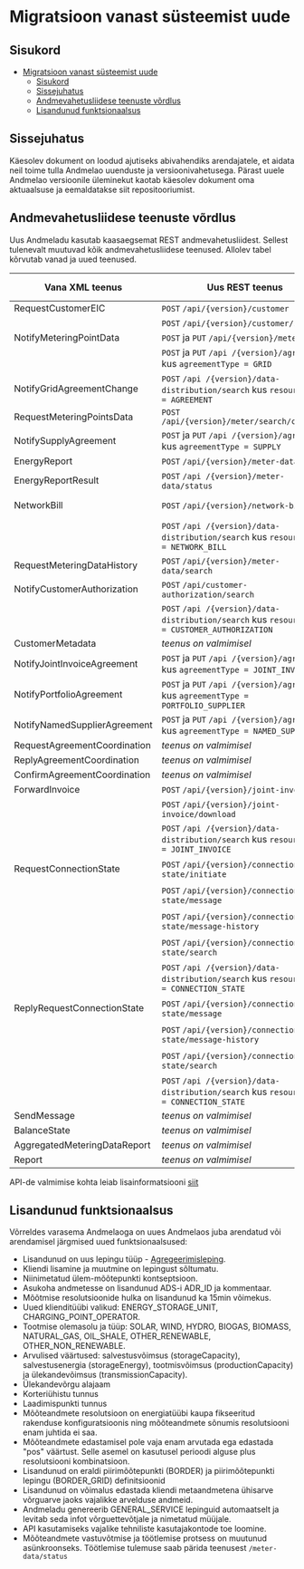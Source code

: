 # Migratsioon vanast süsteemist uude

## Sisukord

- [Migratsioon vanast süsteemist uude](#migratsioon-vanast-süsteemist-uude)
  - [Sisukord](#sisukord)
  - [Sissejuhatus](#sissejuhatus)
  - [Andmevahetusliidese teenuste võrdlus](#andmevahetusliidese-teenuste-võrdlus)
  - [Lisandunud funktsionaalsus](#lisandunud-funktsionaalsus)

## Sissejuhatus

Käesolev dokument on loodud ajutiseks abivahendiks arendajatele, et aidata neil toime tulla Andmelao uuenduste ja versioonivahetusega. Pärast uuele Andmelao versioonile üleminekut kaotab käesolev dokument oma aktuaalsuse ja eemaldatakse siit repositooriumist.

## Andmevahetusliidese teenuste võrdlus

Uus Andmeladu kasutab kaasaegsemat REST andmevahetusliidest. Sellest tulenevalt muutuvad kõik andmevahetusliidese teenused. Allolev tabel kõrvutab vanad ja uued teenused.

| Vana XML teenus              | Uus REST teenus                                                                               | Link teenuse kirjeldusele                                    |
|------------------------------|-----------------------------------------------------------------------------------------------|--------------------------------------------------------------|
| RequestCustomerEIC           | `POST` `/api/{version}/customer`                                                              | [Kliendi EIC](04-kliendi-eic.md)                             |
|                              | `POST` `/api/{version}/customer/search`                                                       | [Kliendi EIC](04-kliendi-eic.md)                             |
| NotifyMeteringPointData      | `POST` ja `PUT` `/api/{version}/meter`                                                        | [Mõõtepunktid](05-mootepunktid.md)                           |
|                              | `POST` ja `PUT` `/api /{version}/agreement` kus `agreementType = GRID`                        | [Mõõtepunktid](05-mootepunktid.md)                           |
| NotifyGridAgreementChange    | `POST` `/api /{version}/data-distribution/search` kus `resourceType = AGREEMENT`              | [Andmete levitamine](30-andmete-levitamine.md)               |
| RequestMeteringPointsData    | `POST` `/api/{version}/meter/search/customer`                                                 | [Kliendi EIC](04-kliendi-eic.md)                             |
| NotifySupplyAgreement        | `POST` ja `PUT` `/api /{version}/agreement` kus `agreementType = SUPPLY`                      | [Lepingud](06-lepingud.md)                                   |
| EnergyReport                 | `POST` `/api/{version}/meter-data`                                                            | [Mõõteandmed](12-mooteandmed.md)                             |
| EnergyReportResult           | `POST` `/api /{version}/meter-data/status`                                                    | [Mõõteandmed](12-mooteandmed.md)                             |
| NetworkBill                  | `POST` `/api/{version}/network-bill`                                                          | [Võrguteenuse arve](13-vorguteenuse-arve.md)                 |
|                              | `POST` `/api /{version}/data-distribution/search` kus `resourceType = NETWORK_BILL`           | [Andmete levitamine](30-andmete-levitamine.md)               |
| RequestMeteringDataHistory   | `POST` `/api/{version}/meter-data/search`                                                     | [Mõõteandmed](12-mooteandmed.md)                             |
| NotifyCustomerAuthorization  | `POST` `/api/customer-authorization/search`                                                   | [Mõõteandmed](12-mooteandmed.md)                             |
|                              | `POST` `/api /{version}/data-distribution/search` kus `resourceType = CUSTOMER_AUTHORIZATION` | [Andmete levitamine](30-andmete-levitamine.md)               |
| CustomerMetadata             | *teenus on valmimisel*                                                                        | -                                                            |
| NotifyJointInvoiceAgreement  | `POST` ja `PUT` `/api /{version}/agreement` kus `agreementType = JOINT_INVOICE`               | [Lepingud](06-lepingud.md)                                   |
| NotifyPortfolioAgreement     | `POST` ja `PUT` `/api /{version}/agreement` kus `agreementType = PORTFOLIO_SUPPLIER`          | [Lepingud](06-lepingud.md)                                   |
| NotifyNamedSupplierAgreement | `POST` ja `PUT` `/api /{version}/agreement` kus `agreementType = NAMED_SUPPLIER`              | [Lepingud](06-lepingud.md)                                   |
| RequestAgreementCoordination | *teenus on valmimisel*                                                                        | -                                                            |
| ReplyAgreementCoordination   | *teenus on valmimisel*                                                                        | -                                                            |
| ConfirmAgreementCoordination | *teenus on valmimisel*                                                                        | -                                                            |
| ForwardInvoice               | `POST` `/api/{version}/joint-invoice`                                                         | [Ühisarve](14-yhisarve.md)                                   |
|                              | `POST` `/api/{version}/joint-invoice/download`                                                | [Ühisarve](14-yhisarve.md)                                   |
|                              | `POST` `/api /{version}/data-distribution/search` kus `resourceType = JOINT_INVOICE`          | [Andmete levitamine](30-andmete-levitamine.md)               |
| RequestConnectionState       | `POST` `/api/{version}/connection-state/initiate`                                             | [Sisse ja välja lülitamine](21-valja-ja-sisse-lylitamine.md) |
|                              | `POST` `/api/{version}/connection-state/message`                                              | [Sisse ja välja lülitamine](21-valja-ja-sisse-lylitamine.md) |
|                              | `POST` `/api/{version}/connection-state/message-history`                                      | [Sisse ja välja lülitamine](21-valja-ja-sisse-lylitamine.md) |
|                              | `POST` `/api/{version}/connection-state/search`                                               | [Sisse ja välja lülitamine](21-valja-ja-sisse-lylitamine.md) |
|                              | `POST` `/api /{version}/data-distribution/search` kus `resourceType = CONNECTION_STATE`       | [Andmete levitamine](30-andmete-levitamine.md)               |
| ReplyRequestConnectionState  | `POST` `/api/{version}/connection-state/message`                                              | [Sisse ja välja lülitamine](21-valja-ja-sisse-lylitamine.md) |
|                              | `POST` `/api/{version}/connection-state/message-history`                                      | [Sisse ja välja lülitamine](21-valja-ja-sisse-lylitamine.md) |
|                              | `POST` `/api/{version}/connection-state/search`                                               | [Sisse ja välja lülitamine](21-valja-ja-sisse-lylitamine.md) |
|                              | `POST` `/api /{version}/data-distribution/search` kus `resourceType = CONNECTION_STATE`       | [Andmete levitamine](30-andmete-levitamine.md)               |
| SendMessage                  | *teenus on valmimisel*                                                                        | -                                                            |
| BalanceState                 | *teenus on valmimisel*                                                                        | -                                                            |
| AggregatedMeteringDataReport | *teenus on valmimisel*                                                                        | -                                                            |
| Report                       | *teenus on valmimisel*                                                                        | -                                                            |

API-de valmimise kohta leiab lisainformatsiooni [siit](50-tegevuskava.md)

## Lisandunud funktsionaalsus

Võrreldes varasema Andmelaoga on uues Andmelaos juba arendatud või arendamisel järgmised uued funktsionaalsused:

- Lisandunud on uus lepingu tüüp - [Agregeerimisleping](06.6-agregeerimisleping.md).
- Kliendi lisamine ja muutmine on lepingust sõltumatu.
- Niinimetatud ülem-mõõtepunkti kontseptsioon.
- Asukoha andmetesse on lisandunud ADS-i ADR_ID ja kommentaar.
- Mõõtmise resolutsioonide hulka on lisandunud ka 15min võimekus.
- Uued klienditüübi valikud: ENERGY_STORAGE_UNIT, CHARGING_POINT_OPERATOR.
- Tootmise olemasolu ja tüüp: SOLAR, WIND, HYDRO, BIOGAS, BIOMASS, NATURAL_GAS, OIL_SHALE, OTHER_RENEWABLE, OTHER_NON_RENEWABLE.
- Arvulised väärtused: salvestusvõimsus (storageCapacity), salvestusenergia (storageEnergy), tootmisvõimsus (productionCapacity) ja ülekandevõimsus (transmissionCapacity).
- Ülekandevõrgu alajaam
- Korteriühistu tunnus
- Laadimispunkti tunnus
- Mõõteandmete resolutsioon on energiatüübi kaupa fikseeritud rakenduse konfiguratsioonis ning mõõteandmete sõnumis resolutsiooni enam juhtida ei saa.
- Mõõteandmete edastamisel pole vaja enam arvutada ega edastada "pos" väärtust. Selle asemel on kasutusel perioodi alguse plus resolutsiooni kombinatsioon.
- Lisandunud on eraldi piirimõõtepunkti (BORDER) ja piirimõõtepunkti lepingu (BORDER_GRID) definitsioonid
- Lisandunud on võimalus edastada kliendi metaandmetena ühisarve võrguarve jaoks vajalikke arvelduse andmeid.
- Andmeladu genereerib GENERAL_SERVICE lepinguid automaatselt ja levitab seda infot võrguettevõtjale ja nimetatud müüjale.
- API kasutamiseks vajalike tehniliste kasutajakontode toe loomine.
- Mõõteandmete vastuvõtmise ja töötlemise protsess on muutunud asünkroonseks. Töötlemise tulemuse saab pärida teenusest `/meter-data/status`
